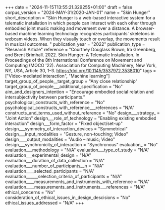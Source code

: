 +++
date = "2024-11-15T13:55:21.329255+01:00"
draft = false
corpus_version = "2024-MAY-31/2020-JAN-01"
name = "Skin Hunger"
short_description = "Skin Hunger is a web-based interactive system for a telematic installation in which people can interact with each other through embodied joint music making and movement over a distance. A browser-based machine learning technology recognizes participants' skeletons in webcam videos. When they visually touch or overlap, the movements result in musical outcomes. "
publication_year = "2022"
publication_type = "Research Article"
reference = "Courtney Douglass Brown, Ira Greenberg, and Brent Brimhall. 2022. Skin Hunger: A Telematic Installation. In Proceedings of the 8th International Conference on Movement and Computing (MOCO '22). Association for Computing Machinery, New York, NY, USA, Article 30, 1–3. https://doi.org/10.1145/3537972.3538010"
tags = ["Video-mediated interaction", "Machine learning"]
target_group_of_people__target_group = "Any close relationship"
target_group_of_people___additional_specification = "No"
aim_and_designers_intention = "Encourage embodied social relation and intersubjectivity between participants."
psychological_constructs_with_reference = "No"
psychological_constructs_with_reference___references = "N/A"
constructs_and_terms_used_without_reference = "No"
design___strategy_ = "Joint Action"
design___role_of_technology = "Enabling existing embodied interaction"
design___form_factor = "Fixed object/set-up"
design___symmetry_of_interaction_devices = "Symmetrical"
design___input_modalities = "Gesture, non-touching; Video"
design____output_modalities = "Audio – music; Video"
design___synchronicity_of_interaction = "Synchronous"
evaluation_ = "No"
evaluation___methodology = "N/A"
evaluation___type_of_study = "N/A"
evaluation___experimental_design = "N/A"
evaluation___duration_of_data_collection = "N/A"
evaluation___number_of_participants__n = "N/A"
evaluation____selected_participants = "N/A"
evaluation______selection_criteria_of_participants = "N/A"
evaluation____measurements_and_instruments_with_reference = "N/A"
evaluation____measurements_and_instruments___references = "N/A"
ethical_concerns = "No"
consideration_of_ethical_issues_in_design_descisions = "No"
ethical_issues_addressed = "N/A"
+++
